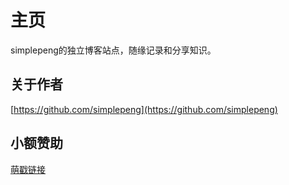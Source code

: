 

# 主页

simplepeng的独立博客站点，随缘记录和分享知识。

## 关于作者

[https://github.com/simplepeng](https://github.com/simplepeng)

## 小额赞助

[萌戳链接](https://simplepeng.github.io/merge_pay_code/)
